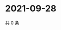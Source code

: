 # 2021-09-28

共 0 条

<!-- BEGIN WEIBO -->
<!-- 最后更新时间 Tue Sep 28 2021 07:13:33 GMT+0800 (China Standard Time) -->

<!-- END WEIBO -->
